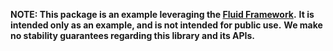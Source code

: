 **NOTE: This package is an example leveraging the [Fluid Framework](https://fluidframework.com).**
**It is intended only as an example, and is not intended for public use.**
**We make no stability guarantees regarding this library and its APIs.**
